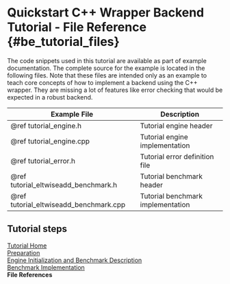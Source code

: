 Quickstart C++ Wrapper Backend Tutorial - File Reference {#be_tutorial_files}
========================

The code snippets used in this tutorial are available as part of example documentation. The complete source for the example is located in the following files. Note that these files are intended only as an example to teach core concepts of how to implement a backend using the C++ wrapper. They are missing a lot of features like error checking that would be expected in a robust backend.

  Example File   | Description
-------------- | ------------
@ref tutorial_engine.h   | Tutorial engine header
@ref tutorial_engine.cpp | Tutorial engine implementation
@ref tutorial_error.h      | Tutorial error definition file
@ref tutorial_eltwiseadd_benchmark.h      | Tutorial benchmark header
@ref tutorial_eltwiseadd_benchmark.cpp      | Tutorial benchmark implementation

## Tutorial steps

[Tutorial Home](backend_tutorial.md)<br/>
[Preparation](backend_tutorial_preparation.md)<br/>
[Engine Initialization and Benchmark Description](backend_tutorial_init.md)<br/>
[Benchmark Implementation](backend_tutorial_impl.md)<br/>
<b>File References</b>
